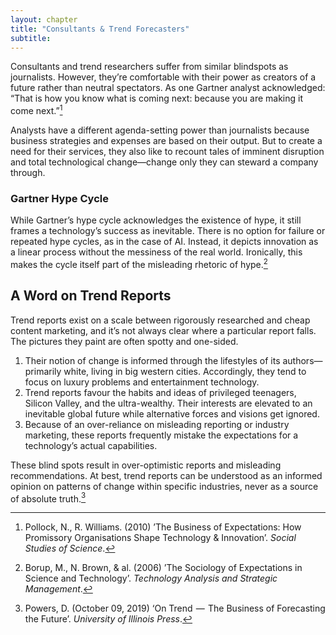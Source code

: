 ```yaml
---
layout: chapter
title: "Consultants & Trend Forecasters"
subtitle:
---
```


Consultants and trend researchers suffer from similar blindspots as journalists. However, they’re comfortable with their power as creators of a future rather than neutral spectators. As one Gartner analyst acknowledged: “That is how you know what is coming next: because you are making it come next.”[^1]

Analysts have a different agenda-setting power than journalists because business strategies and expenses are based on their output. But to create a need for their services, they also like to recount tales of imminent disruption and total technological change—change only they can steward a company through.

### Gartner Hype Cycle
While Gartner’s hype cycle acknowledges the existence of hype, it still frames a technology’s success as inevitable. There is no option for failure or repeated hype cycles, as in the case of AI. Instead, it depicts innovation as a linear process without the messiness of the real world. Ironically, this makes the cycle itself part of the misleading rhetoric of hype.[^2]

## A Word on Trend Reports
Trend reports exist on a scale between rigorously researched and cheap content marketing, and it’s not always clear where a particular report falls. The pictures they paint are often spotty and one-sided.

1. Their notion of change is informed through the lifestyles of its authors—primarily white, living in big western cities. Accordingly, they tend to focus on luxury problems and entertainment technology.
2. Trend reports favour the habits and ideas of privileged teenagers, Silicon Valley, and the ultra-wealthy. Their interests are elevated to an inevitable global future while alternative forces and visions get ignored.
3. Because of an over-reliance on misleading reporting or industry marketing, these reports frequently mistake the expectations for a technology’s actual capabilities.

These blind spots result in over-optimistic reports and misleading recommendations. At best, trend reports can be understood as an informed opinion on patterns of change within specific industries, never as a source of absolute truth.[^3]


[^1]:	Pollock, N., R. Williams. (2010) ’The Business of Expectations: How Promissory Organisations Shape Technology & Innovation’. *Social Studies of Science*.
[^2]: 	Borup, M., N. Brown, & al. (2006) ’The Sociology of Expectations in Science and Technology’. *Technology Analysis and Strategic Management*.
[^3]: Powers, D. (October 09, 2019) ‘On Trend  —  The Business of Forecasting the Future’. *University of Illinois Press*.